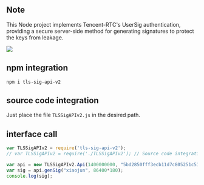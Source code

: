 ## Note
This Node project implements Tencent-RTC's UserSig authentication, providing a secure server-side method for generating signatures to protect the keys from leakage.

![](https://cloudcache.intl.tencent-cloud.com/cms/backend-cms/12569f72920411ef810152540055f650.png)

## npm integration
```shell 
npm i tls-sig-api-v2
```

## source code integration
Just place the file `TLSSigAPIv2.js` in the desired path.

## interface call
```javascript
var TLSSigAPIv2 = require('tls-sig-api-v2');
// var TLSSigAPIv2 = require('./TLSSigAPIv2'); // Source code integration uses relative paths

var api = new TLSSigAPIv2.Api(1400000000, "5bd2850fff3ecb11d7c805251c51ee463a25727bddc2385f3fa8bfee1bb93b5e");
var sig = api.genSig("xiaojun", 86400*180);
console.log(sig);
```
